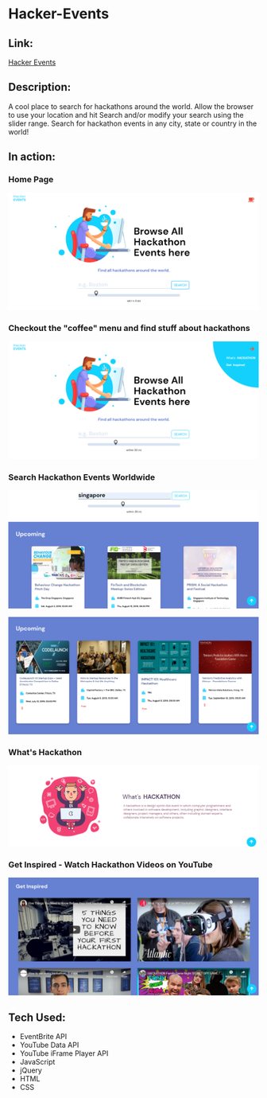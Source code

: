 # Hacker-Events

## Link: 
[Hacker Events](https://alexandrakollarova.github.io/Hacker-Events/)

## Description:
A cool place to search for hackathons around the world. Allow the browser to use your location and hit Search and/or modify your search using the slider range. Search for hackathon events in any city, state or country in the world!

## In action:

### Home Page
![alt text](images/visual1.png)

### Checkout the "coffee" menu and find stuff about hackathons
![alt text](images/visual2.png)
 
### Search Hackathon Events Worldwide
![alt text](images/visual3.png)

![alt text](images/visual4.png)

### What's Hackathon
![alt text](images/visual5.png)

### Get Inspired - Watch Hackathon Videos on YouTube 
![alt text](images/visual6.png)

## Tech Used:
* EventBrite API
* YouTube Data API
* YouTube iFrame Player API
* JavaScript
* jQuery
* HTML
* CSS


